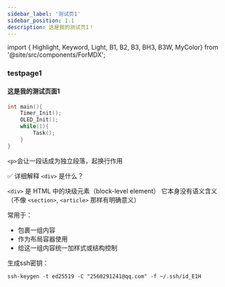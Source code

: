 ```yaml
---
sidebar_label: '测试页1'
sidebar_position: 1.1
description: 这是我的测试页1！
---
```

import { Highlight, Keyword, Light, B1, B2, B3, BH3, B3W, MyColor} from '@site/src/components/ForMDX';

### testpage1

#### 这是我的测试页面1







```c
int main(){
    Timer_Init();
    OLED_Init();
    while(1){
        Task();
    }
}
```



`<p>`会让一段话成为独立段落，起换行作用

✅ 详细解释 `<div>` 是什么？

`<div>` 是 HTML 中的块级元素（block-level element） 它本身没有语义含义
（不像 `<section>`, `<article>` 那样有明确意义）

常用于：

* 包裹一组内容
* 作为布局容器使用 
* 给这一组内容统一加样式或结构控制

生成ssh密钥：
```
ssh-keygen -t ed25519 -C "2560291241@qq.com" -f ~/.ssh/id_E1H
```



   






